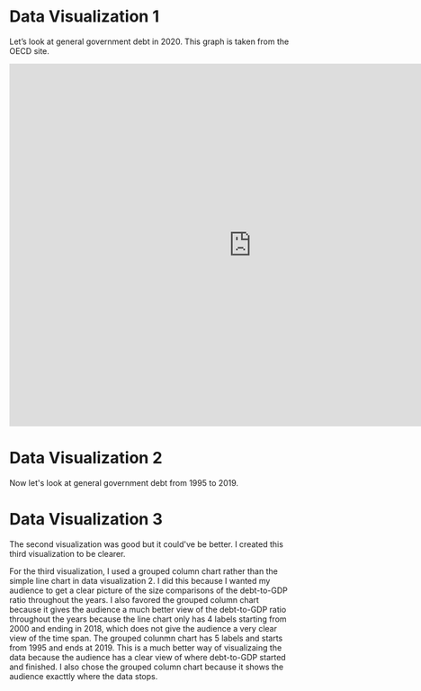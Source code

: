 # Data Visualization 1 
Let’s look at general government debt in 2020. This graph is taken from the OECD site. 
<iframe src="https://data.oecd.org/chart/6vii" width="860" height="645" style="border: 0" mozallowfullscreen="true" webkitallowfullscreen="true" allowfullscreen="true"><a href="https://data.oecd.org/chart/6vii" target="_blank">OECD Chart: General government debt, Total, % of GDP, Annual, 2020</a></iframe>


# Data Visualization 2
Now let's look at general government debt from 1995 to 2019.

<div class="flourish-embed flourish-chart" data-src="visualisation/7666875"><script src="https://public.flourish.studio/resources/embed.js"></script></div>


# Data Visualization 3
The second visualization was good but it could've be better. I created this third visualization to be clearer. 

<div class="flourish-embed flourish-chart" data-src="visualisation/7690426"><script src="https://public.flourish.studio/resources/embed.js"></script></div>

For the third visualization, I used a grouped column chart rather than the simple line chart in data visualization 2. I did this because I wanted my audience to get a clear picture of the size comparisons of the debt-to-GDP ratio throughout the years. I also favored the grouped column chart because it gives the audience a much better view of the debt-to-GDP ratio throughout the years because the line chart only has 4 labels starting from 2000 and ending in 2018, which does not give the audience a very clear view of the time span. The grouped colunmn chart has 5 labels and starts from 1995 and ends at 2019. This is a much better way of visualizaing the data because the audience has a clear view of where debt-to-GDP started and finished. I also chose the grouped column chart because it shows the audience exacttly where the data stops.
